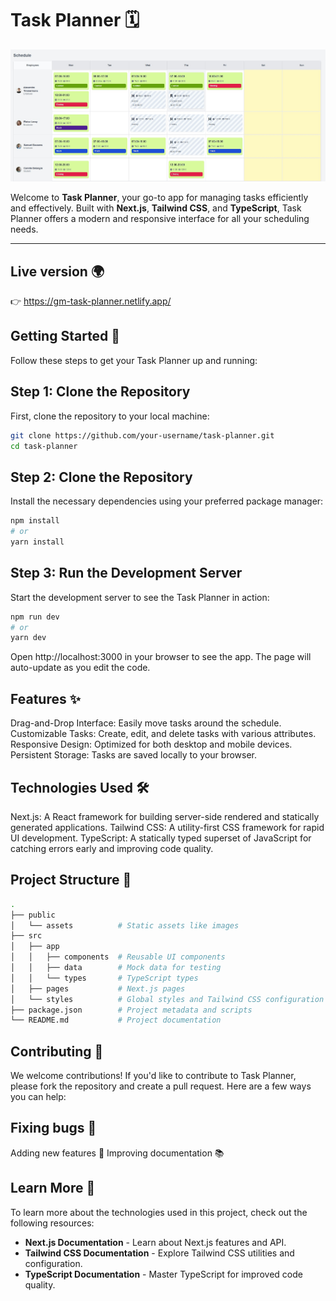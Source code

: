 # Task Planner 🗓️
![Screen](./public/assets/screen.jpg)

Welcome to **Task Planner**, your go-to app for managing tasks efficiently and effectively. Built with **Next.js**, **Tailwind CSS**, and **TypeScript**, Task Planner offers a modern and responsive interface for all your scheduling needs.

---

## Live version 🌍
👉 https://gm-task-planner.netlify.app/

## Getting Started 🚀

Follow these steps to get your Task Planner up and running:

## Step 1: Clone the Repository

First, clone the repository to your local machine:

```bash
git clone https://github.com/your-username/task-planner.git
cd task-planner
```

## Step 2: Clone the Repository

Install the necessary dependencies using your preferred package manager:

```bash
npm install
# or
yarn install
```

## Step 3: Run the Development Server

Start the development server to see the Task Planner in action:

```bash
npm run dev
# or
yarn dev
```
Open http://localhost:3000 in your browser to see the app. The page will auto-update as you edit the code.

## Features ✨

Drag-and-Drop Interface: Easily move tasks around the schedule.
Customizable Tasks: Create, edit, and delete tasks with various attributes.
Responsive Design: Optimized for both desktop and mobile devices.
Persistent Storage: Tasks are saved locally to your browser.

## Technologies Used 🛠️

Next.js: A React framework for building server-side rendered and statically generated applications.
Tailwind CSS: A utility-first CSS framework for rapid UI development.
TypeScript: A statically typed superset of JavaScript for catching errors early and improving code quality.
  
## Project Structure 📂

```bash
.
├── public
│   └── assets          # Static assets like images
├── src
│   ├── app
│   │   ├── components  # Reusable UI components
│   │   ├── data        # Mock data for testing
│   │   └── types       # TypeScript types
│   ├── pages           # Next.js pages
│   └── styles          # Global styles and Tailwind CSS configuration
├── package.json        # Project metadata and scripts
└── README.md           # Project documentation
```

## Contributing 🤝
We welcome contributions! If you'd like to contribute to Task Planner, please fork the repository and create a pull request. Here are a few ways you can help:

## Fixing bugs 🐛
Adding new features 🚀
Improving documentation 📚

## Learn More 📘
To learn more about the technologies used in this project, check out the following resources:

- **Next.js Documentation** - Learn about Next.js features and API.
- **Tailwind CSS Documentation** - Explore Tailwind CSS utilities and configuration.
- **TypeScript Documentation** - Master TypeScript for improved code quality.




